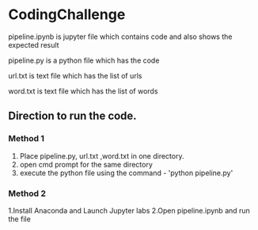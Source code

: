 # CodingChallenge

pipeline.ipynb is jupyter file which contains code and also shows the expected result

pipeline.py is a python file which has the code

url.txt is text file which has the list of urls

word.txt is text file which has the list of words

## Direction to run the code.

### Method 1

1. Place pipeline.py, url.txt ,word.txt in one directory.
2. open cmd prompt for the same directory
3. execute the python file using the command - 'python pipeline.py'

### Method 2

1.Install Anaconda and Launch Jupyter labs
2.Open pipeline.ipynb and run the file
